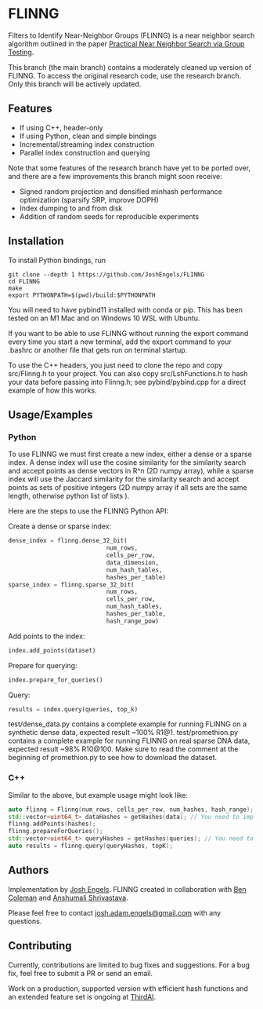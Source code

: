 
# FLINNG

Filters to Identify Near-Neighbor Groups (FLINNG) is a near neighbor search algorithm outlined in the paper 
[Practical Near Neighbor Search via Group Testing](https://arxiv.org/pdf/2106.11565.pdf). 

This branch (the main branch) contains a moderately cleaned up version of FLINNG. To 
access the original research code, use the research branch. Only this branch will 
be actively updated.
## Features

- If using C++, header-only 
- If using Python, clean and simple bindings
- Incremental/streaming index construction
- Parallel index construction and querying

Note that some features of the research branch have yet to be ported over, and there are a few improvements
this branch might soon receive:
- Signed random projection and densified minhash performance optimization (sparsify SRP, improve DOPH)
- Index dumping to and from disk
- Addition of random seeds for reproducible experiments

## Installation

To install Python bindings, run
```
git clone --depth 1 https://github.com/JoshEngels/FLINNG
cd FLINNG
make
export PYTHONPATH=$(pwd)/build:$PYTHONPATH
```

You will need to have pybind11 installed with conda or pip. This has been tested
on an M1 Mac and on Windows 10 WSL with Ubuntu.

If you want to be able to use FLINNG without running the export command every time you
start a new terminal, add the export command to your .bashrc or another file that 
gets run on terminal startup.

To use the C++ headers, you just need to clone the repo and copy src/Flinng.h to your project. You 
can also copy src/LshFunctions.h to hash your data before passing into Flinng.h; see
pybind/pybind.cpp for a direct example of how this works.


## Usage/Examples

### Python
To use FLINNG we must first create a new index, either a dense or a sparse index. 
A dense index will use the cosine similarity for the similarity search and accept
points as dense vectors in R^n (2D numpy array), while a sparse index will use the Jaccard similarity
for the similarity search and accept points as sets of positive integers 
(2D numpy array if all sets are the same length, otherwise python list of lists ). 

Here are the steps to use the FLINNG Python API:

Create a dense or sparse index:
```python
dense_index = flinng.dense_32_bit(
                            num_rows, 
                            cells_per_row, 
                            data_dimension, 
                            num_hash_tables, 
                            hashes_per_table)
sparse_index = flinng.sparse_32_bit(
                            num_rows, 
                            cells_per_row, 
                            num_hash_tables, 
                            hashes_per_table,
                            hash_range_pow)
```

Add points to the index:
```python
index.add_points(dataset)
```

Prepare for querying:
```python
index.prepare_for_queries()
```

Query:
```python
results = index.query(queries, top_k)
```

test/dense_data.py contains a complete example for running FLINNG on a synthetic dense data,
expected result ~100% R1@1. 
test/promethion.py contains a complete example for running FLINNG on real sparse DNA 
data, expected result ~98% R10@100. Make sure to read the comment at the beginning of promethion.py to see
how to download the dataset.


### C++
Similar to the above, but example usage might look like:
```C++
auto flinng = Flinng(num_rows, cells_per_row, num_hashes, hash_range);
std::vector<uint64_t> dataHashes = getHashes(data); // You need to implement this yourself or use LshFunctions.h
flinng.addPoints(hashes);
flinng.prepareForQueries();
std::vector<uint64_t> queryHashes = getHashes(queries); // You need to implement this yourself or use LshFunctions.h
auto results = flinng.query(queryHashes, topK);
```


## Authors

Implementation by [Josh Engels](https://www.github.com/joshengels). 
FLINNG created in collaboration with [Ben Coleman](https://randorithms.com/about.html)
and [Anshumali Shrivastava](https://www.cs.rice.edu/~as143/).

Please feel free to contact josh.adam.engels@gmail.com with any questions.


## Contributing

Currently, contributions are limited to bug fixes and suggestions. 
For a bug fix, feel free to submit a PR or send an email. 

Work on a production, supported version with efficient hash functions and an extended
feature set is ongoing at [ThirdAI](https://thirdai.com).

